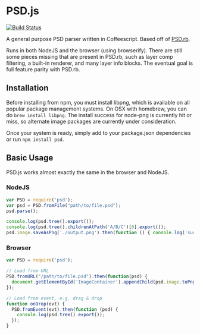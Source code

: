 # PSD.js

[![Build Status](https://travis-ci.org/meltingice/psd.js.svg?branch=master)](https://travis-ci.org/meltingice/psd.js)

A general purpose PSD parser written in Coffeescript. Based off of [PSD.rb](https://github.com/layervault/psd.rb).

Runs in both NodeJS and the browser (using browserify). There are still some pieces missing that are present in PSD.rb, such as layer comp filtering, a built-in renderer, and many layer info blocks. The eventual goal is full feature parity with PSD.rb.

## Installation

Before installing from npm, you must install libpng, which is available on all popular package management systems. On OSX with homebrew, you can do `brew install libpng`. The install success for node-png is currently hit or miss, so alternate image packages are currently under consideration.

Once your system is ready, simply add to your package.json dependencies or run `npm install psd`.

## Basic Usage

PSD.js works almost exactly the same in the browser and NodeJS.

### NodeJS

``` js
var PSD = require('psd');
var psd = PSD.fromFile("path/to/file.psd");
psd.parse();

console.log(psd.tree().export());
console.log(psd.tree().childrenAtPath('A/B/C')[0].export());
psd.image.saveAsPng('./output.png').then(function () { console.log('success!') });
```

### Browser

``` js
var PSD = require('psd');

// Load from URL
PSD.fromURL("/path/to/file.psd").then(function(psd) {
  document.getElementById('ImageContainer').appendChild(psd.image.toPng());
});

// Load from event, e.g. drag & drop
function onDrop(evt) {
  PSD.fromEvent(evt).then(function (psd) {
    console.log(psd.tree().export());
  }); 
}
```
